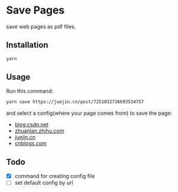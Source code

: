# Save Pages

save web pages as pdf files.

## Installation

```bash
yarn
```

## Usage

Run this command:

```bash
yarn save https://juejin.cn/post/7251032736693534757
```

and select a config(where your page comes from) to save the page:

- [blog.csdn.net](https://www.csdn.net/)
- [zhuanlan.zhihu.com](https://zhuanlan.zhihu.com/)
- [juejin.cn](https://juejin.cn)
- [cnblogs.com](https://www.cnblogs.com/)

## Todo

- [x] command for creating config file
- [ ] set default config by url
